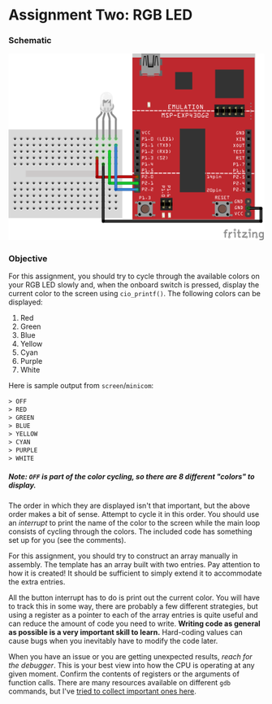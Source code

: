 # Assignment Two: RGB LED

### Schematic

<img src="suggested_wiring.png">

### Objective

For this assignment, you should try to cycle through the available colors on your RGB LED slowly and, when the onboard switch is pressed, display the current color to the screen using `cio_printf()`. The following colors can be displayed:

1. Red
1. Green
1. Blue
1. Yellow
1. Cyan
1. Purple
1. White

Here is sample output from `screen`/`minicom`:

    > OFF
    > RED
    > GREEN
    > BLUE
    > YELLOW
    > CYAN
    > PURPLE
    > WHITE

##### Note: `OFF` is part of the color cycling, so there are 8 different "colors" to display.

The order in which they are displayed isn't that important, but the above order makes a bit of sense. Attempt to cycle it in this order. You should use an _interrupt_ to print the name of the color to the screen while the main loop consists of cycling through the colors. The included code has something set up for you (see the comments).

For this assignment, you should try to construct an array manually in assembly. The template has an array built with two entries. Pay attention to how it is created! It should be sufficient to simply extend it to accommodate the extra entries.

All the button interrupt has to do is print out the current color. You will have to track this in some way, there are probably a few different strategies, but using a register as a pointer to each of the array entries is quite useful and can reduce the amount of code you need to write. **Writing code as general as possible is a very important skill to learn.** Hard-coding values can cause bugs when you inevitably have to modify the code later.

When you have an issue or you are getting unexpected results, _reach for the debugger_. This is your best view into how the CPU is operating at any given moment. Confirm the contents of registers or the arguments of function calls. There are many resources available on different `gdb` commands, but I've [tried to collect important ones here](https://maccreery.cs.wmich.edu/cs2230/linux/compiler_and_debugger/).

